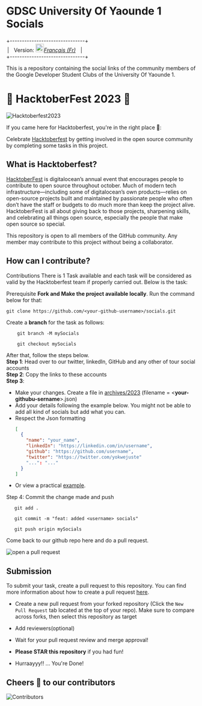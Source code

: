 # **GDSC University Of Yaounde 1 Socials**

+-------------------------------+<br>
&ThinSpace;| &ThickSpace; Version: <kbd>[<img title="Française" alt="Française" src="https://th.bing.com/th/id/OIP.xryrkEIZjlg6rYj1BBT1LQAAAA?pid=ImgDet&rs=1" width="22">](./README.fr.md)</kbd>[*Français (Fr)*](./README.fr.md) &ThickSpace; |<br>
+-------------------------------+

This is a repository containing the social links of the community members of the Google Developer Student Clubs of the University Of Yaounde 1.

# 🎃 HacktoberFest 2023 🎃

![Hacktoberfest2023](https://external-preview.redd.it/hacktoberfest-2023-coming-soon-celebrating-ten-years-of-v0-7iAxY9XdcB1RlomtBWqvtgsafP-TAHZ3h0Goveo_Zjc.jpg?auto=webp&s=a7255699d6e0a0a1a7d2cdc5f10f35cf836861e5)

If you came here for Hacktoberfest, you're in the right place 🦇️:

Celebrate [Hacktoberfest](https://hacktoberfest.com/) by getting involved in the open source community by completing some tasks in this project.

## What is Hacktoberfest?

[HacktoberFest](https://hacktoberfest.com/) is digitalocean’s annual event that encourages people to contribute to open source throughout october. Much of modern tech infrastructure—including some of digitalocean’s own products—relies on open-source projects built and maintained by passionate people who often don’t have the staff or budgets to do much more than keep the project alive. HacktoberFest is all about giving back to those projects, sharpening skills, and celebrating all things open source, especially the people that make open source so special.

This repository is open to all members of the GitHub community. Any member may contribute to this project without being a collaborator.

## How can I contribute?

Contributions
There is 1 Task available and each task will be considered as valid by the Hacktoberfest team if properly carried out. Below is the task:

Prerequisite **Fork and Make the project available locally**. Run the command below for that:

    git clone https://github.com/<your-github-username>/socials.git

Create a **branch** for the task as follows:

```
    git branch -M mySocials

    git checkout mySocials
```

After that, follow the steps below. <br>
**Step 1**: Head over to our twitter, linkedIn, GitHub and any other of tour social accounts <br>
**Step 2**: Copy the links to these accounts <br>
**Step 3**: 
- Make your changes. Create a file in [archives/2023](./archives/2023/) (filename = \<**your-githubu-sername**\>.json)
- Add your details following the example below. You might not be able to add all kind of socials but add what you can.
- Respect the Json formatting
  ```json
  [
    {
      "name": "your_name",
      "linkedIn": "https://linkedin.com/in/username",
      "github": "https://github.com/username",
      "twitter": "https://twitter.com/yokwejuste"
      "...": "..."
    }
  ]
  ```
- Or view a practical [example](./archives/2023/joelfah.json).

Step 4: Commit the change made and push

```
   git add .
   
   git commit -m "feat: added <username> socials"

   git push origin mySocials
```

Come back to our github repo here and do a pull request.

![open a pull request](https://i0.wp.com/user-images.githubusercontent.com/3477155/52671177-5d0e0100-2ee8-11e9-8645-bdd923b7d93b.gif?resize=1024%2C512&ssl=1)

## Submission

To submit your task, create a pull request to this repository. You can find more information about how to create a pull request [here](https://docs.github.com/en/github/collaborating-with-issues-and-pull-requests/creating-a-pull-request).

- Create a new pull request from your forked repository (Click the `New Pull Request` tab located at the top of your repo). Make sure to compare across forks, then select this repository as target

- Add reviewers(optional)

- Wait for your pull request review and merge approval!

- **Please STAR this repository** if you had fun!

- Hurraayyy!! ... You're Done!

## Cheers 🍻 to our contributors

![Contributors](./CONTRIBUTORS.svg)
